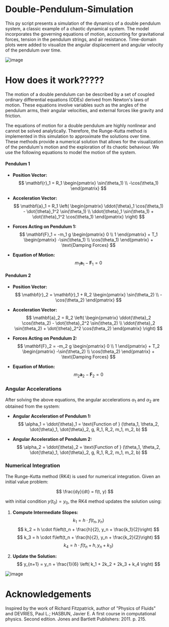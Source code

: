# Double-Pendulum-Simulation

This py script presents a simulation of the dynamics of a double pendulum system, a classic example of a chaotic dynamical system. The model incorporates the governing equations of motion, accounting for gravitational forces, tension in the pendulum strings, and air resistance. Time-domain plots were added to visualize the angular displacement and angular velocity of the pendulum over time.

![image](https://github.com/user-attachments/assets/2aad7606-b94a-4216-86a4-0ff245c3267f)


# How does it work?????

The motion of a double pendulum can be described by a set of coupled ordinary differential equations (ODEs) derived from Newton's laws of motion. These equations involve variables such as the angles of the pendulum arms, their angular velocities, and external forces like gravity and friction.

The equations of motion for a double pendulum are highly nonlinear and cannot be solved analytically. Therefore, the Runge-Kutta method is implemented in this simulation to approximate the solutions over time. These methods provide a numerical solution that allows for the visualization of the pendulum's motion and the exploration of its chaotic behaviour. We use the following equations to model the motion of the system.

#### Pendulum 1

- **Position Vector:**
  $$
  \mathbf{r}_1 = R_1 \begin{pmatrix}
  \sin(\theta_1) \\
  -\cos(\theta_1)
  \end{pmatrix}
  $$

- **Acceleration Vector:**
  $$
  \mathbf{a}_1 = R_1 \left( \begin{pmatrix}
  \ddot{\theta}_1 \cos(\theta_1) - \dot{\theta}_1^2 \sin(\theta_1) \\
  \ddot{\theta}_1 \sin(\theta_1) + \dot{\theta}_1^2 \cos(\theta_1)
  \end{pmatrix} \right)
  $$

- **Forces Acting on Pendulum 1:**
  $$
  \mathbf{F}_1 = -m_1 g \begin{pmatrix}
  0 \\
  1
  \end{pmatrix} + T_1 \begin{pmatrix}
  -\sin(\theta_1) \\
  \cos(\theta_1)
  \end{pmatrix} + \text{Damping Forces}
  $$

- **Equation of Motion:**
  $$
  m_1 \mathbf{a}_1 - \mathbf{F}_1 = 0
  $$

#### Pendulum 2

- **Position Vector:**
  $$
  \mathbf{r}_2 = \mathbf{r}_1 + R_2 \begin{pmatrix}
  \sin(\theta_2) \\
  -\cos(\theta_2)
  \end{pmatrix}
  $$

- **Acceleration Vector:**
  $$
  \mathbf{a}_2 = R_2 \left( \begin{pmatrix}
  \ddot{\theta}_2 \cos(\theta_2) - \dot{\theta}_2^2 \sin(\theta_2) \\
  \ddot{\theta}_2 \sin(\theta_2) + \dot{\theta}_2^2 \cos(\theta_2)
  \end{pmatrix} \right)
  $$

- **Forces Acting on Pendulum 2:**
  $$
  \mathbf{F}_2 = -m_2 g \begin{pmatrix}
  0 \\
  1
  \end{pmatrix} + T_2 \begin{pmatrix}
  -\sin(\theta_2) \\
  \cos(\theta_2)
  \end{pmatrix} + \text{Damping Forces}
  $$

- **Equation of Motion:**
  $$
  m_2 \mathbf{a}_2 - \mathbf{F}_2 = 0
  $$

### Angular Accelerations

After solving the above equations, the angular accelerations $\alpha_1$ and $\alpha_2$ are obtained from the system:

- **Angular Acceleration of Pendulum 1:**
  $$
  \alpha_1 = \ddot{\theta}_1 = \text{Function of } (\theta_1, \theta_2, \dot{\theta}_1, \dot{\theta}_2, g, R_1, R_2, m_1, m_2, b)
  $$

- **Angular Acceleration of Pendulum 2:**
  $$
  \alpha_2 = \ddot{\theta}_2 = \text{Function of } (\theta_1, \theta_2, \dot{\theta}_1, \dot{\theta}_2, g, R_1, R_2, m_1, m_2, b)
  $$

### Numerical Integration

The Runge-Kutta method (RK4) is used for numerical integration. Given an initial value problem:

$$
\frac{dy}{dt} = f(t, y)
$$

with initial condition $y(t_0) = y_0$, the RK4 method updates the solution using:

1. **Compute Intermediate Slopes:**
   $$
   k_1 = h \cdot f(t_n, y_n)
   $$
   $$
   k_2 = h \cdot f\left(t_n + \frac{h}{2}, y_n + \frac{k_1}{2}\right)
   $$
   $$
   k_3 = h \cdot f\left(t_n + \frac{h}{2}, y_n + \frac{k_2}{2}\right)
   $$
   $$
   k_4 = h \cdot f(t_n + h, y_n + k_3)
   $$

2. **Update the Solution:**
   $$
   y_{n+1} = y_n + \frac{1}{6} \left( k_1 + 2k_2 + 2k_3 + k_4 \right)
   $$
   
![image](https://github.com/user-attachments/assets/f4e71374-3d1b-4258-893c-2ffffdef8933)


# Acknowledgements
Inspired by the work of Richard Fitzpatrick, author of "Physics of Fluids" and DEVRIES, Paul L.; HASBUN, Javier E. A first course in computational physics. Second edition. Jones and Bartlett Publishers: 2011. p. 215.




